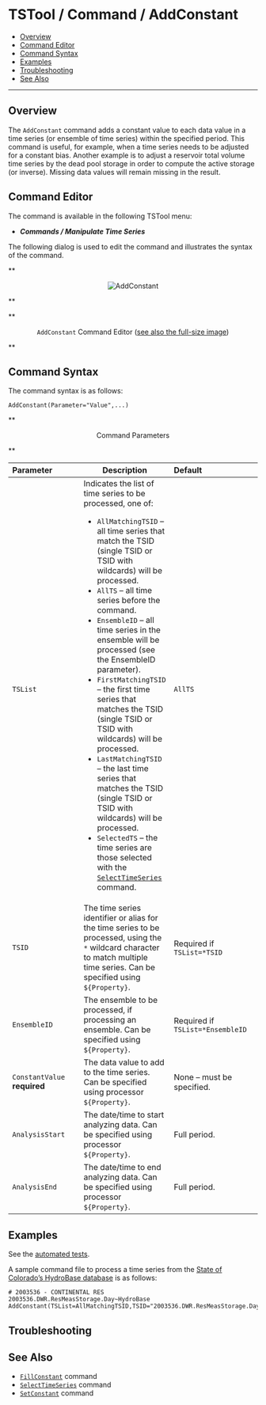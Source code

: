 # TSTool / Command / AddConstant #

*   [Overview](#overview)
*   [Command Editor](#command-editor)
*   [Command Syntax](#command-syntax)
*   [Examples](#examples)
*   [Troubleshooting](#troubleshooting)
*   [See Also](#see-also)

-------------------------

## Overview ##

The `AddConstant` command adds a constant value to each data value in a time series
(or ensemble of time series) within the specified period.
This command is useful, for example,
when a time series needs to be adjusted for a constant bias.
Another example is to adjust a reservoir total volume time series by the dead pool
storage in order to compute the active storage (or inverse).
Missing data values will remain missing in the result.

## Command Editor ##

The command is available in the following TSTool menu:

*   ***Commands / Manipulate Time Series***

The following dialog is used to edit the command and illustrates the syntax of the command.

**<p style="text-align: center;">
![AddConstant](AddConstant.png)
</p>**

**<p style="text-align: center;">
`AddConstant` Command Editor (<a href="../AddConstant.png">see also the full-size image</a>)
</p>**

## Command Syntax ##

The command syntax is as follows:

```text
AddConstant(Parameter="Value",...)
```
**<p style="text-align: center;">
Command Parameters
</p>**

|**Parameter**&nbsp;&nbsp;&nbsp;&nbsp;&nbsp;&nbsp;&nbsp;&nbsp;&nbsp;&nbsp;&nbsp;|**Description**|**Default**&nbsp;&nbsp;&nbsp;&nbsp;&nbsp;&nbsp;&nbsp;&nbsp;&nbsp;&nbsp;&nbsp;&nbsp;&nbsp;&nbsp;&nbsp;&nbsp;&nbsp;&nbsp;&nbsp;&nbsp;&nbsp;&nbsp;&nbsp;&nbsp;&nbsp;&nbsp;&nbsp;|
|--------------|-----------------|-----------------|
|`TSList`|Indicates the list of time series to be processed, one of:<br><ul><li>`AllMatchingTSID` – all time series that match the TSID (single TSID or TSID with wildcards) will be processed.</li><li>`AllTS` – all time series before the command.</li><li>`EnsembleID` – all time series in the ensemble will be processed (see the EnsembleID parameter).</li><li>`FirstMatchingTSID` – the first time series that matches the TSID (single TSID or TSID with wildcards) will be processed.</li><li>`LastMatchingTSID` – the last time series that matches the TSID (single TSID or TSID with wildcards) will be processed.</li><li>`SelectedTS` – the time series are those selected with the [`SelectTimeSeries`](../SelectTimeSeries/SelectTimeSeries.md) command.</li></ul> | `AllTS` |
|`TSID`|The time series identifier or alias for the time series to be processed, using the `*` wildcard character to match multiple time series.  Can be specified using `${Property}`.|Required if `TSList=*TSID`|
|`EnsembleID`|The ensemble to be processed, if processing an ensemble. Can be specified using `${Property}`.|Required if `TSList=*EnsembleID`|
|`ConstantValue`<br>**required**|The data value to add to the time series.  Can be specified using processor `${Property}`.|None – must be specified.|
|`AnalysisStart`|The date/time to start analyzing data.  Can be specified using processor `${Property}`.|Full period.|
|`AnalysisEnd`|The date/time to end analyzing data.  Can be specified using processor `${Property}`.|Full period.|

## Examples ##

See the [automated tests](https://github.com/OpenCDSS/cdss-app-tstool-test/tree/master/test/commands/AddConstant).

A sample command file to process a time series from the [State of Colorado’s HydroBase database](../../datastore-ref/CO-HydroBase/CO-HydroBase.md)
is as follows:

```text
# 2003536 - CONTINENTAL RES
2003536.DWR.ResMeasStorage.Day~HydroBase
AddConstant(TSList=AllMatchingTSID,TSID="2003536.DWR.ResMeasStorage.Day",ConstantValue=5000)
```

## Troubleshooting ##

## See Also ##

*   [`FillConstant`](../FillConstant/FillConstant.md) command
*   [`SelectTimeSeries`](../SelectTimeSeries/SelectTimeSeries.md) command
*   [`SetConstant`](../SetConstant/SetConstant.md) command
